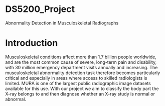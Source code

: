 # DS5200_Project
Abnormality Detection in Musculoskeletal Radiographs


# Introduction
Musculoskeletal conditions affect more than 1.7 billion people worldwide, and are the most common cause of severe, long-term pain and disability, with 30 million emergency department visits annually and increasing. The musculoskeletal abnormality detection task therefore becomes particularly critical and especially in areas where access to skilled radiologists is limited. MURA is one of the largest public radiographic image datasets available for this use. With our project we aim to classify the body part the X-ray belongs to and then diagnose whether an X-ray study is normal or abnormal.
